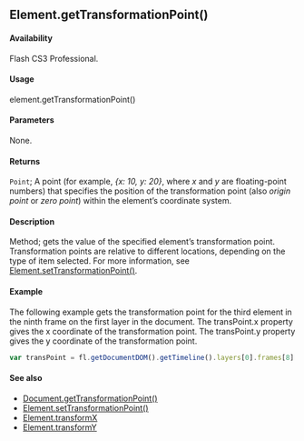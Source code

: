 ## Element.getTransformationPoint()

#### Availability

Flash CS3 Professional.

#### Usage

element.getTransformationPoint()

#### Parameters

None.

#### Returns

`Point`; A point (for example, *{x: 10, y: 20}*, where *x* and *y* are floating-point numbers) that specifies the position of the transformation point (also *origin point* or *zero point*) within the element’s coordinate system.

#### Description

Method; gets the value of the specified element’s transformation point.
Transformation points are relative to different locations, depending on the type of item selected. For more information, see [Element.setTransformationPoint()](../Element_object/Element19.md).

#### Example

The following example gets the transformation point for the third element in the ninth frame on the first layer in the document. The transPoint.x property gives the x coordinate of the transformation point. The transPoint.y property gives the y coordinate of the transformation point.

```javascript
var transPoint = fl.getDocumentDOM().getTimeline().layers[0].frames[8].elements[2].getTransformationPoint();
```

#### See also

- [Document.getTransformationPoint()](../Document_object/Document89.md)
- [Element.setTransformationPoint()](../Element_object/Element19.md)
- [Element.transformX](../Element_object/Element23.md)
- [Element.transformY](../Element_object/Element24.md)
